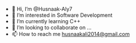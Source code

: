 - 👋 Hi, I’m @Husnaak-Aly7
- 👀 I’m interested in Software Development
- 🌱 I’m currently learning C++
- 💞️ I’m looking to collaborate on ...
- 📫 How to reach me husnaakali2014@gmail.com

<!---
Husnaak-Aly7/Husnaak-Aly7 is a ✨ special ✨ repository because its `README.md` (this file) appears on your GitHub profile.
You can click the Preview link to take a look at your changes.
--->
